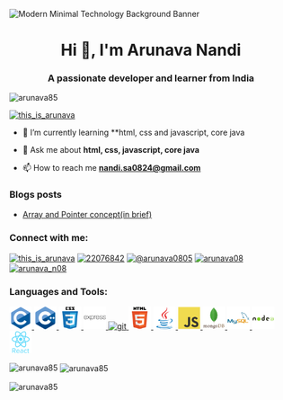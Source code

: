 ![Modern Minimal Technology Background Banner](https://github.com/ARUNAVA85/arunava85/assets/70838514/8f0994d9-6628-4072-aa41-1552e44543fb)
<h1 align="center">Hi 👋, I'm Arunava Nandi</h1>
<h3 align="center">A passionate developer and learner from India</h3>

<p align="left"> <img src="https://komarev.com/ghpvc/?username=arunava85&label=Profile%20views&color=0e75b6&style=flat" alt="arunava85" /> </p>

<p align="left"> <a href="https://twitter.com/this_is_arunava" target="blank"><img src="https://img.shields.io/twitter/follow/this_is_arunava?logo=twitter&style=for-the-badge" alt="this_is_arunava" /></a> </p>

- 🌱 I’m currently learning **html, css and javascript, core java

- 💬 Ask me about **html, css, javascript, core java**

- 📫 How to reach me **nandi.sa0824@gmail.com**

### Blogs posts
<!-- BLOG-POST-LIST:START -->
- <a href = "https://arunava0805.medium.com/array-and-pointers-concept-in-brief-63e8619173d" > Array and Pointer concept(in brief)</a>
<!-- BLOG-POST-LIST:END -->

<h3 align="left">Connect with me:</h3>
<p align="left">
<a href="https://twitter.com/this_is_arunava" target="blank"><img align="center" src="https://raw.githubusercontent.com/rahuldkjain/github-profile-readme-generator/master/src/images/icons/Social/twitter.svg" alt="this_is_arunava" height="30" width="40" /></a>
<a href="https://stackoverflow.com/users/22076842" target="blank"><img align="center" src="https://raw.githubusercontent.com/rahuldkjain/github-profile-readme-generator/master/src/images/icons/Social/stack-overflow.svg" alt="22076842" height="30" width="40" /></a>
<a href="https://medium.com/@arunava0805" target="blank"><img align="center" src="https://raw.githubusercontent.com/rahuldkjain/github-profile-readme-generator/master/src/images/icons/Social/medium.svg" alt="@arunava0805" height="30" width="40" /></a>
<a href="https://www.leetcode.com/arunava08" target="blank"><img align="center" src="https://raw.githubusercontent.com/rahuldkjain/github-profile-readme-generator/master/src/images/icons/Social/leet-code.svg" alt="arunava08" height="30" width="40" /></a>
<a href="https://auth.geeksforgeeks.org/user/arunava_n08" target="blank"><img align="center" src="https://raw.githubusercontent.com/rahuldkjain/github-profile-readme-generator/master/src/images/icons/Social/geeks-for-geeks.svg" alt="arunava_n08" height="30" width="40" /></a>
</p>

<h3 align="left">Languages and Tools:</h3>
<p align="left"> <a href="https://www.cprogramming.com/" target="_blank" rel="noreferrer"> <img src="https://raw.githubusercontent.com/devicons/devicon/master/icons/c/c-original.svg" alt="c" width="40" height="40"/> </a> <a href="https://www.w3schools.com/cpp/" target="_blank" rel="noreferrer"> <img src="https://raw.githubusercontent.com/devicons/devicon/master/icons/cplusplus/cplusplus-original.svg" alt="cplusplus" width="40" height="40"/> </a> <a href="https://www.w3schools.com/css/" target="_blank" rel="noreferrer"> <img src="https://raw.githubusercontent.com/devicons/devicon/master/icons/css3/css3-original-wordmark.svg" alt="css3" width="40" height="40"/> </a> <a href="https://expressjs.com" target="_blank" rel="noreferrer"> <img src="https://raw.githubusercontent.com/devicons/devicon/master/icons/express/express-original-wordmark.svg" alt="express" width="40" height="40"/> </a> <a href="https://git-scm.com/" target="_blank" rel="noreferrer"> <img src="https://www.vectorlogo.zone/logos/git-scm/git-scm-icon.svg" alt="git" width="40" height="40"/> </a> <a href="https://www.w3.org/html/" target="_blank" rel="noreferrer"> <img src="https://raw.githubusercontent.com/devicons/devicon/master/icons/html5/html5-original-wordmark.svg" alt="html5" width="40" height="40"/> </a> <a href="https://www.java.com" target="_blank" rel="noreferrer"> <img src="https://raw.githubusercontent.com/devicons/devicon/master/icons/java/java-original.svg" alt="java" width="40" height="40"/> </a> <a href="https://developer.mozilla.org/en-US/docs/Web/JavaScript" target="_blank" rel="noreferrer"> <img src="https://raw.githubusercontent.com/devicons/devicon/master/icons/javascript/javascript-original.svg" alt="javascript" width="40" height="40"/> </a> <a href="https://www.mongodb.com/" target="_blank" rel="noreferrer"> <img src="https://raw.githubusercontent.com/devicons/devicon/master/icons/mongodb/mongodb-original-wordmark.svg" alt="mongodb" width="40" height="40"/> </a> <a href="https://www.mysql.com/" target="_blank" rel="noreferrer"> <img src="https://raw.githubusercontent.com/devicons/devicon/master/icons/mysql/mysql-original-wordmark.svg" alt="mysql" width="40" height="40"/> </a> <a href="https://nodejs.org" target="_blank" rel="noreferrer"> <img src="https://raw.githubusercontent.com/devicons/devicon/master/icons/nodejs/nodejs-original-wordmark.svg" alt="nodejs" width="40" height="40"/> </a> <a href="https://reactjs.org/" target="_blank" rel="noreferrer"> <img src="https://raw.githubusercontent.com/devicons/devicon/master/icons/react/react-original-wordmark.svg" alt="react" width="40" height="40"/> </a> </p>

<p><img align="left" src="https://github-readme-stats.vercel.app/api/top-langs?username=arunava85&show_icons=true&locale=en&layout=compact" alt="arunava85" /></p>

<p>&nbsp;<img align="center" src="https://github-readme-stats.vercel.app/api?username=arunava85&show_icons=true&locale=en" alt="arunava85" /></p>

<p><img align="center" src="https://github-readme-streak-stats.herokuapp.com/?user=arunava85&" alt="arunava85" /></p>
